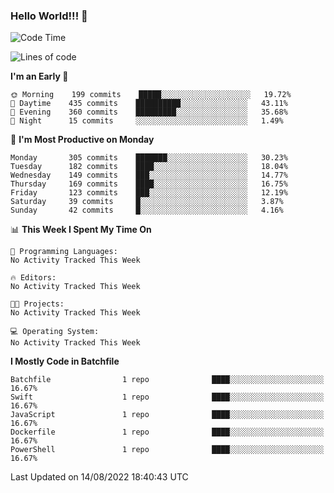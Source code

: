 ### Hello World!!! 👋

<!--
**kekotek/kekotek** is a ✨ _special_ ✨ repository because its `README.md` (this file) appears on your GitHub profile.

Here are some ideas to get you started:

- 🔭 I’m currently working on ...
- 🌱 I’m currently learning ...
- 👯 I’m looking to collaborate on ...
- 🤔 I’m looking for help with ...
- 💬 Ask me about ...
- 📫 How to reach me: ...
- 😄 Pronouns: ...
- ⚡ Fun fact: ...
-->

<!--START_SECTION:waka-->
![Code Time](http://img.shields.io/badge/Code%20Time-0%20secs-blue)

![Lines of code](https://img.shields.io/badge/From%20Hello%20World%20I%27ve%20Written-19%20Thousand%20lines%20of%20code-blue)

**I'm an Early 🐤** 

```text
🌞 Morning    199 commits    █████░░░░░░░░░░░░░░░░░░░░   19.72% 
🌆 Daytime    435 commits    ██████████░░░░░░░░░░░░░░░   43.11% 
🌃 Evening    360 commits    █████████░░░░░░░░░░░░░░░░   35.68% 
🌙 Night      15 commits     ░░░░░░░░░░░░░░░░░░░░░░░░░   1.49%

```
📅 **I'm Most Productive on Monday** 

```text
Monday       305 commits    ███████░░░░░░░░░░░░░░░░░░   30.23% 
Tuesday      182 commits    ████░░░░░░░░░░░░░░░░░░░░░   18.04% 
Wednesday    149 commits    ███░░░░░░░░░░░░░░░░░░░░░░   14.77% 
Thursday     169 commits    ████░░░░░░░░░░░░░░░░░░░░░   16.75% 
Friday       123 commits    ███░░░░░░░░░░░░░░░░░░░░░░   12.19% 
Saturday     39 commits     █░░░░░░░░░░░░░░░░░░░░░░░░   3.87% 
Sunday       42 commits     █░░░░░░░░░░░░░░░░░░░░░░░░   4.16%

```


📊 **This Week I Spent My Time On** 

```text
💬 Programming Languages: 
No Activity Tracked This Week

🔥 Editors: 
No Activity Tracked This Week

🐱‍💻 Projects: 
No Activity Tracked This Week

💻 Operating System: 
No Activity Tracked This Week

```

**I Mostly Code in Batchfile** 

```text
Batchfile                1 repo              ████░░░░░░░░░░░░░░░░░░░░░   16.67% 
Swift                    1 repo              ████░░░░░░░░░░░░░░░░░░░░░   16.67% 
JavaScript               1 repo              ████░░░░░░░░░░░░░░░░░░░░░   16.67% 
Dockerfile               1 repo              ████░░░░░░░░░░░░░░░░░░░░░   16.67% 
PowerShell               1 repo              ████░░░░░░░░░░░░░░░░░░░░░   16.67%

```



 Last Updated on 14/08/2022 18:40:43 UTC
<!--END_SECTION:waka-->
